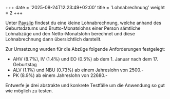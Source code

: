+++
date = '2025-08-24T12:23:49+02:00'
title = 'Lohnabrechnung'
weight = 2
+++

Unter [Payslip](/payslip) findest du eine kleine Lohnabrechnung, welche anhand des Geburtsdatums und Brutto-Monatslohns einer Person sämtliche Lohnabzüge und den Netto-Monatslohn berechnet und diese Lohnabrechnung dann übersichtlich darstellt.

Zur Umsetzung wurden für die Abzüge folgende Anforderungen festgelegt:

- AHV (8.7%), IV (1.4%) und EO (0.5%) ab dem 1. Januar nach dem 17. Geburtstag
- ALV (1.1%) und NBU (0.73%) ab einem Jahreslohn von 2500.-
- PK (8.9%) ab einem Jahreslohn von 22680.-

Entwerfe je drei abstrakte und konkrete Testfälle um die Anwendung so gut wie möglich zu testen.